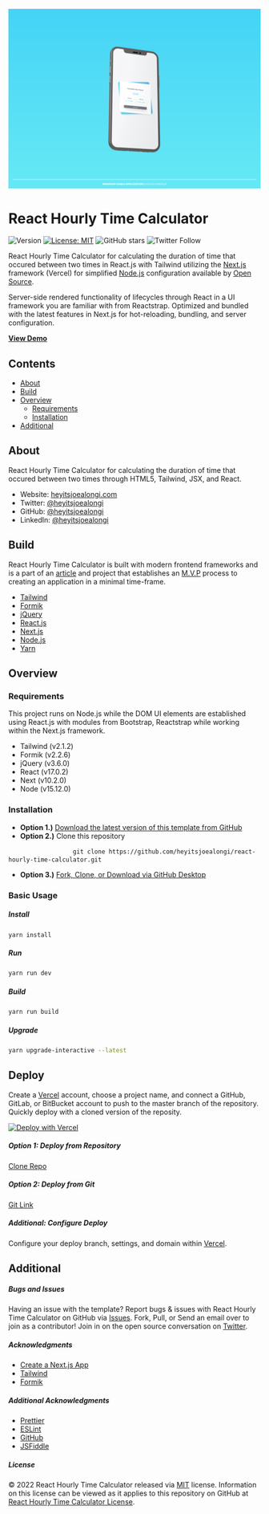 ![React Hourly Time Calculator Banner](https://raw.githubusercontent.com/heyitsjoealongi/react-hourly-time-calculator/master/public/preview-image.png)

# React Hourly Time Calculator

![Version](https://img.shields.io/badge/version-1.0.0-blue.svg?cacheSeconds=2592000) [![License: MIT ](https://img.shields.io/badge/License-MIT-green.svg)](https://github.com/heyitsjoealongi/react-hourly-time-calculator/blob/master/LICENSE) ![GitHub stars](https://img.shields.io/github/stars/heyitsjoealongi/react-hourly-time-calculator?style=social) ![Twitter Follow](https://img.shields.io/twitter/follow/heyitsjoealongi?label=Follow&style=social)

React Hourly Time Calculator for calculating the duration of time that occured between two times in React.js with Tailwind utilizing the [Next.js](https://vercel.com/) framework (Vercel) for simplified [Node.js](https://nodejs.org/en/) configuration available by [Open Source](https://opensource.org/).

Server-side rendered functionality of lifecycles through React in a UI framework you are familiar with from Reactstrap. Optimized and bundled with the latest features in Next.js for hot-reloading, bundling, and server configuration.

**[View Demo](https://react-hourly-time-calculator.vercel.app/)**

## Contents

- [About](#about)
- [Build](#build)
- [Overview](#overview)
  - [Requirements](#requirements)
  - [Installation](#installation)
- [Additional](#additional)

## About

React Hourly Time Calculator for calculating the duration of time that occured between two times through HTML5, Tailwind, JSX, and React.

- Website: [heyitsjoealongi.com](https://heyitsjoealongi.com/)
- Twitter: [@heyitsjoealongi](https://twitter.com/heyitsjoealongi/)
- GitHub: [@heyitsjoealongi](https://github.com/heyitsjoealongi/)
- LinkedIn: [@heyitsjoealongi](https://www.linkedin.com/in/heyitsjoealongi/)

## Build

React Hourly Time Calculator is built with modern frontend frameworks and is a part of an [article](https://heyitsjoealongi.medium.com/minimum-viable-application-33a245fff225) and project that establishes an [M.V.P](https://www.figma.com/community/file/972899367615849685) process to creating an application in a minimal time-frame.

- [Tailwind](https://tailwindcss.com/)
- [Formik](https://formik.org/)
- [jQuery](https://jquery.com/)
- [React.js](https://reactjs.org/)
- [Next.js](https://vercel.com/)
- [Node.js](https://nodejs.org/en/)
- [Yarn](https://yarnpkg.com/)

## Overview

### Requirements

This project runs on Node.js while the DOM UI elements are established using React.js with modules from Bootstrap, Reactstrap while working within the Next.js framework.

- Tailwind (v2.1.2)
- Formik (v2.2.6)
- jQuery (v3.6.0)
- React (v17.0.2)
- Next (v10.2.0)
- Node (v15.12.0)

### Installation

- **Option 1.)** [Download the latest version of this template from GitHub](https://github.com/heyitsjoealongi/react-hourly-time-calculator/archive/refs/heads/main.zip)
- **Option 2.)** Clone this repository

```
                  git clone https://github.com/heyitsjoealongi/react-hourly-time-calculator.git
```

- **Option 3.)** [Fork, Clone, or Download via GitHub Desktop](x-github-client://openRepo/https://github.com/heyitsjoealongi/react-hourly-time-calculator.git)

### Basic Usage

##### Install

```sh
yarn install
```

##### Run

```sh
yarn run dev
```

##### Build

```sh
yarn run build
```

##### Upgrade

```sh
yarn upgrade-interactive --latest
```

## Deploy

Create a [Vercel](https://vercel.com/) account, choose a project name, and connect a GitHub, GitLab, or BitBucket account to push to the master branch of the repository. Quickly deploy with a cloned version of the reposity.

[![Deploy with Vercel](https://vercel.com/button)](https://vercel.com/new/project?template=https://github.com/heyitsjoealongi/react-hourly-time-calculator.git)

##### Option 1: Deploy from Repository

[Clone Repo](x-github-client://openRepo/https://github.com/heyitsjoealongi/react-hourly-time-calculator)

##### Option 2: Deploy from Git

[Git Link](https://vercel.com/import/git)

##### Additional: Configure Deploy

Configure your deploy branch, settings, and domain within [Vercel](https://vercel.com/).

## Additional

##### Bugs and Issues

Having an issue with the template? Report bugs & issues with React Hourly Time Calculator on GitHub via [Issues](https://github.com/heyitsjoealongi/react-hourly-time-calculator/issues). Fork, Pull, or Send an email over to join as a contributor! Join in on the open source conversation on [Twitter](https://twitter.com/heyitsjoealongi).

##### Acknowledgments

- [Create a Next.js App](https://nextjs.org/learn/basics/create-nextjs-app)
- [Tailwind](https://tailwindcss.com/)
- [Formik](https://formik.org/)

##### Additional Acknowledgments

- [Prettier](https://prettier.io/)
- [ESLint](https://eslint.org/)
- [GitHub](https://github.com/formium/formik/issues/1840)
- [JSFiddle](http://jsfiddle.net/uWT4r/)

##### License

© 2022 React Hourly Time Calculator released via [MIT](https://opensource.org/licenses/MIT) license. Information on this license can be viewed as it applies to this repository on GitHub at [React Hourly Time Calculator License](https://github.com/heyitsjoealongi/react-hourly-time-calculator/blob/master/LICENSE).
